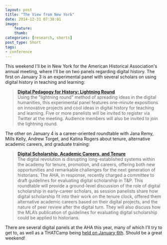 ```yaml
---
layout: post
title: "The View from New York"
date: 2014-12-31 07:38:01
image:
    feature:
    thumb:
categories: [research, shorts]
post_type: Short
tags:
- conference
---
```


This weekend I'll be in New York for the American Historical
Association's annual meeting, where I'll be on two panels regarding
digital history. The first on January 3 is an experimental panel with several
scholars on using digital history in teaching and learning:

> **[Digital Pedagogy for History: Lightning Round](https://aha.confex.com/aha/2015/webprogram/Session12192.html)**  
> Using the "lightning round" method of spreading ideas in the digital
> humanities, this experimental panel features one-minute expositions on
> innovative projects and cool ideas in digital history for teaching and
> learning. Five or more panelists will be invited to register via
> Twitter at the meeting. Audience members will also be invited to join
> the lightning round.

The other on January 4 is a career-oriented roundtable with Jana Remy, Mills Kelly,
Andrew Torget, and Katina Rogers about tenure, alternative academic careers, and
graduate training:

> **[Digital Scholarship, Academic Careers, and Tenure](https://aha.confex.com/aha/2015/webprogram/Session12163.html)**  
> The digital revolution is disrupting long-established systems within
> the academy for tenure, promotion, and careers, offering both new
> opportunities and remarkable challenges for the next generation of
> historians. The AHA, in response, recently charged a committee to
> draft guidelines for evaluating digital scholarship in T&P. This
> roundtable will provide a ground-level discussion of the role of
> digital scholarship in early-career scholars, as session panelists
> share how digital scholarship fit into their work on the tenure clock,
> offered them alternative academic careers based on their digital
> projects, and the nature of peer review after the digital turn. They
> will also discuss how the MLA’s publication of guidelines for
> evaluating digital scholarship could be applied to historians.

There are several digital panels at the AHA this year, many of
which I'll try to get to, as well as a THATCamp being [held on January
6th](http://aha2015.thatcamp.org/). Should be a great weekend!
